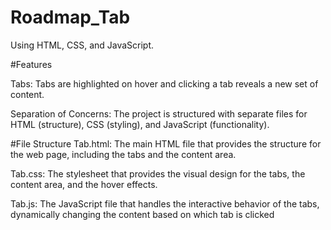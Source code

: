 # Roadmap_Tab
Using HTML, CSS, and JavaScript.

#Features

Tabs: Tabs are highlighted on hover and clicking a tab reveals a new set of content.

Separation of Concerns: The project is structured with separate files for HTML (structure), CSS (styling), and JavaScript (functionality).

#File Structure
Tab.html: The main HTML file that provides the structure for the web page, including the tabs and the content area.

Tab.css: The stylesheet that provides the visual design for the tabs, the content area, and the hover effects.

Tab.js: The JavaScript file that handles the interactive behavior of the tabs, dynamically changing the content based on which tab is clicked
